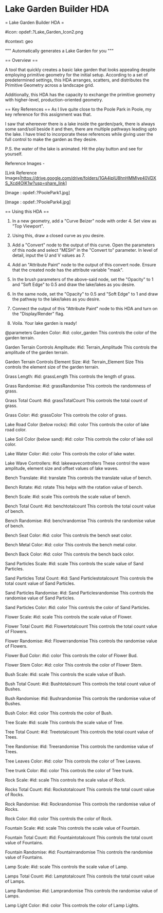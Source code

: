 # Lake Garden Builder HDA


= Lake Garden Builder HDA =

#icon: opdef:.?Lake_Garden_Icon2.png

#context: geo

""" Automatically generates a Lake Garden for you """

== Overview ==

A tool that quickly creates a basic lake garden that looks appealing despite employing primitive geometry for the initial setup.
According to a set of predetermined settings, this HDA arranges, scatters, and distributes the Primitive Geometry
across a landscape grid.

Additionally, this HDA has the capacity to exchange the primitive geometry with higher-level, production-oriented geometry.

== Key References ==
As I live quite close to the Poole Park in Poole, my key reference for this assignment was that.

I saw that whereever there is a lake inside the garden/park, there is always some sand/soil beside it and then, there are multiple pathways leading upto the lake.
I have tried to incorporate these references while giving user the full control to make the garden as they desire.

P.S. the water of the lake is animated. Hit the play button and see for yourself.

Reference Images - 

[Link Reference Images|https://drive.google.com/drive/folders/1GA4jplU8hnHMMlye40VDXS_Xcd4OlK1w?usp=share_link]

[Image : opdef:.?PoolePark1.jpg]

[Image : opdef:.?PoolePark4.jpg]

== Using this HDA ==
1. In a new geometry, add a "Curve Beizer" node with order 4. Set view as "Top Viewport".

2. Using this, draw a closed curve as you desire.

3. Add a "Convert" node to the output of this curve. Open the parameters of this node and select "MESH" in the "Convert to" parameter. In level of detail, input the U and V values as 7.

4. Add an "Attribute Paint" node to the output of this convert node. Ensure that the created node has the attribute variable "mask".

5. In the brush parameters of the above-said node, set the "Opacity" to 1 and "Soft Edge" to 0.5 and draw the lake/lakes as you desire.

6. In the same node, set the "Opacity" to 0.5 and "Soft Edge" to 1 and draw the pathway to the lake/lakes as you desire.

7. Connect the output of this "Attribute Paint" node to this HDA and turn on the "Display/Render" flag.

8. Voila. Your lake garden is ready!

@parameters
Garden Color:
    #id: color_garden
    This controls the color of the garden terrain.
    
Garden Terrain Controls Amplitude:
    #id: Terrain_Amplitude
    This controls the amplitude of the garden terrain.
    
Garden Terrain Controls Element Size:
    #id: Terrain_Element Size
    This controls the element size of the garden terrain.

Grass Length:
    #id: grassLength
    This controls the length of grass.
    
Grass Randomise:
    #id: grassRandomise
    This controls the randomness of grass.
    
Grass Total Count:
    #id: grassTotalCount
    This controls the total count of grass.
    
Grass Color:
    #id: grassColor
    This controls the color of grass.
    
Lake Road Color (below rocks):
    #id: color
    This controls the color of lake road color.
    
Lake Soil Color (below sand):
    #id: color
    This controls the color of lake soil color.
    
Lake Water Color:
    #id: color
    This controls the color of lake water. 
    
Lake Wave Controllers:
    #id: lakewavecontrollers
    These control the wave amplitude, element size and offset values of lake waves.
    
Bench Translate:
    #id: translate
    This controls the translate value of bench.
    
Bench Rotate:
    #id: rotate
    This helps with the rotation value of bench.
    
Bench Scale:
    #id: scale
    This controls the scale value of bench.
    
Bench Total Count:
    #id: benchtotalcount
    This controls the total count value of bench.
    
Bench Randomise:
    #id: benchrandomise
    This controls the randomise value of bench.
    
Bench Seat Color:
    #id: color
    This controls the bench seat color.
    
Bench Metal Color:
    #id: color
    This controls the bench metal color.
    
Bench Back Color:
    #id: color
    This controls the bench back color.
    
Sand Particles Scale:
    #id: scale
    This controls the scale value of Sand Particles.
    
Sand Particles Total Count:
    #id: Sand Particlestotalcount
    This controls the total count value of Sand Particles.
    
Sand Particles Randomise:
    #id: Sand Particlesrandomise
    This controls the randomise value of Sand Particles.
    
Sand Particles Color:
    #id: color
    This controls the color of Sand Particles.
    
Flower Scale:
    #id: scale
    This controls the scale value of Flower.
    
Flower Total Count:
    #id: Flowertotalcount
    This controls the total count value of Flowers.
    
Flower Randomise:
    #id: Flowerrandomise
    This controls the randomise value of Flowers.
    
Flower Bud Color:
    #id: color
    This controls the color of Flower Bud.
    
Flower Stem Color:
    #id: color
    This controls the color of Flower Stem.
    
Bush Scale:
    #id: scale
    This controls the scale value of Bush.
    
Bush Total Count:
    #id: Bushtotalcount
    This controls the total count value of Bushes.
    
Bush Randomise:
    #id: Bushrandomise
    This controls the randomise value of Bushes.
    
Bush Color:
    #id: color
    This controls the color of Bush.
    
Tree Scale:
    #id: scale
    This controls the scale value of Tree.
    
Tree Total Count:
    #id: Treetotalcount
    This controls the total count value of Trees.
    
Tree Randomise:
    #id: Treerandomise
    This controls the randomise value of Trees.
    
Tree Leaves Color:
    #id: color
    This controls the color of Tree Leaves.
    
Tree trunk Color:
    #id: color
    This controls the color of Tree trunk.
    
Rock Scale:
    #id: scale
    This controls the scale value of Rock.
    
Rocks Total Count:
    #id: Rockstotalcount
    This controls the total count value of Rocks.
    
Rock Randomise:
    #id: Rockrandomise
    This controls the randomise value of Rocks.
    
Rock Color:
    #id: color
    This controls the color of Rock.
    
Fountain Scale:
    #id: scale
    This controls the scale value of Fountain.
    
Fountain Total Count:
    #id: Fountaintotalcount
    This controls the total count value of Fountains.
    
Fountain Randomise:
    #id: Fountainrandomise
    This controls the randomise value of Fountains.
    
Lamp Scale:
    #id: scale
    This controls the scale value of Lamp.
    
Lamps Total Count:
    #id: Lamptotalcount
    This controls the total count value of Lamps.
    
Lamp Randomise:
    #id: Lamprandomise
    This controls the randomise value of Lamps.
    
Lamp Light Color:
    #id: color
    This controls the color of Lamp Lights.
